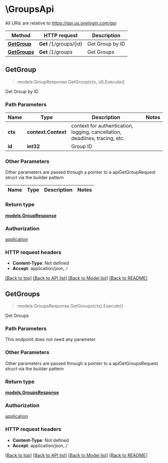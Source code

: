 # \GroupsApi

All URIs are relative to *https://api.us.onelogin.com/api*

Method | HTTP request | Description
------------- | ------------- | -------------
[**GetGroup**](GroupsApi.md#GetGroup) | **Get** /1/groups/{id} | Get Group by ID
[**GetGroups**](GroupsApi.md#GetGroups) | **Get** /1/groups | Get Groups



## GetGroup

> models.GroupResponse GetGroup(ctx, id).Execute()

Get Group by ID



### Path Parameters


Name | Type | Description  | Notes
------------- | ------------- | ------------- | -------------
**ctx** | **context.Context** | context for authentication, logging, cancellation, deadlines, tracing, etc.
**id** | **int32** | Group ID | 

### Other Parameters

Other parameters are passed through a pointer to a apiGetGroupRequest struct via the builder pattern


Name | Type | Description  | Notes
------------- | ------------- | ------------- | -------------


### Return type

[**models.GroupResponse**](GroupResponse.md)

### Authorization

[application](../README.md#application)

### HTTP request headers

- **Content-Type**: Not defined
- **Accept**: application/json, */*

[[Back to top]](#) [[Back to API list]](../README.md#documentation-for-api-endpoints)
[[Back to Model list]](../README.md#documentation-for-models)
[[Back to README]](../README.md)


## GetGroups

> models.GroupsResponse GetGroups(ctx).Execute()

Get Groups



### Path Parameters

This endpoint does not need any parameter.

### Other Parameters

Other parameters are passed through a pointer to a apiGetGroupsRequest struct via the builder pattern


### Return type

[**models.GroupsResponse**](GroupsResponse.md)

### Authorization

[application](../README.md#application)

### HTTP request headers

- **Content-Type**: Not defined
- **Accept**: application/json, */*

[[Back to top]](#) [[Back to API list]](../README.md#documentation-for-api-endpoints)
[[Back to Model list]](../README.md#documentation-for-models)
[[Back to README]](../README.md)

